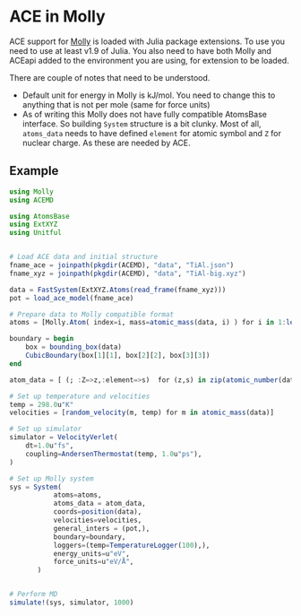 # ACE in Molly

ACE support for [Molly](https://github.com/JuliaMolSim/Molly.jl) is loaded with Julia package extensions.
To use you need to use at least v1.9 of Julia. You also need to have both Molly and ACEapi added to the environment you are using, for extension to be loaded.

There are couple of notes that need to be understood.

- Default unit for energy in Molly is kJ/mol. You need to change this to anything that is not per mole (same for force units)
- As of writing this Molly does not have fully compatible AtomsBase interface. So building `System` structure is a bit clunky. Most of all, `atoms_data` needs to have defined `element` for atomic symbol and `Z` for nuclear charge. As these are needed by ACE.

## Example

```julia
using Molly
using ACEMD

using AtomsBase
using ExtXYZ
using Unitful


# Load ACE data and initial structure
fname_ace = joinpath(pkgdir(ACEMD), "data", "TiAl.json")
fname_xyz = joinpath(pkgdir(ACEMD), "data", "TiAl-big.xyz")

data = FastSystem(ExtXYZ.Atoms(read_frame(fname_xyz)))
pot = load_ace_model(fname_ace)

# Prepare data to Molly compatible format
atoms = [Molly.Atom( index=i, mass=atomic_mass(data, i) ) for i in 1:length(data) ]

boundary = begin
    box = bounding_box(data)
    CubicBoundary(box[1][1], box[2][2], box[3][3])
end

atom_data = [ (; :Z=>z,:element=>s)  for (z,s) in zip(atomic_number(data), atomic_symbol(data))  ]

# Set up temperature and velocities
temp = 298.0u"K"
velocities = [random_velocity(m, temp) for m in atomic_mass(data)]

# Set up simulator
simulator = VelocityVerlet(
    dt=1.0u"fs",
    coupling=AndersenThermostat(temp, 1.0u"ps"),
)

# Set up Molly system
sys = System(
           atoms=atoms,
           atoms_data = atom_data,
           coords=position(data),
           velocities=velocities,
           general_inters = (pot,),
           boundary=boundary,
           loggers=(temp=TemperatureLogger(100),),
           energy_units=u"eV",
           force_units=u"eV/Å",
       )


# Perform MD
simulate!(sys, simulator, 1000)
```
